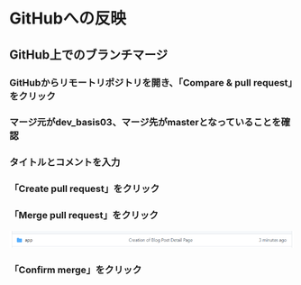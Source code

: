 # GitHubへの反映

## GitHub上でのブランチマージ

### GitHubからリモートリポジトリを開き、「Compare & pull request」をクリック

### マージ元がdev_basis03、マージ先がmasterとなっていることを確認

### タイトルとコメントを入力

### 「Create pull request」をクリック

### 「Merge pull request」をクリック

![Alt text](../../img/08-3_4_1.png)

### 「Confirm merge」をクリック